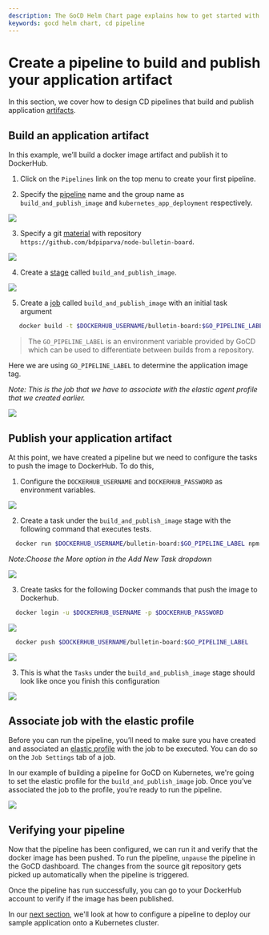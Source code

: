 ```yaml
---
description: The GoCD Helm Chart page explains how to get started with GoCD for kubernetes using Helm.
keywords: gocd helm chart, cd pipeline
---
```

# Create a pipeline to build and publish your application artifact

In this section, we cover how to design CD pipelines that build and publish application [artifacts](https://docs.gocd.org/current/introduction/concepts_in_go.html#artifacts).

## Build an application artifact

In this example, we’ll build a docker image artifact and publish it to DockerHub.

1. Click on the `Pipelines` link on the top menu to create your first pipeline.

2. Specify the [pipeline](https://docs.gocd.org/current/introduction/concepts_in_go.html#pipeline) name and the group name as `build_and_publish_image` and `kubernetes_app_deployment` respectively.

  ![](../../resources/images/gocd-helm-chart/pipeline_wizard_add_pipeline.png)

3. Specify a git [material](https://docs.gocd.org/current/introduction/concepts_in_go.html#materials) with repository `https://github.com/bdpiparva/node-bulletin-board`.

  ![](../../resources/images/gocd-helm-chart/pipeline_wizard_add_material.png)

4. Create a [stage](https://docs.gocd.org/current/introduction/concepts_in_go.html#stage) called `build_and_publish_image`.

  ![](../../resources/images/gocd-helm-chart/pipeline_wizard_add_stage.png)

5. Create a [job](https://docs.gocd.org/current/introduction/concepts_in_go.html#job) called `build_and_publish_image` with an initial task argument
```bash
   docker build -t $DOCKERHUB_USERNAME/bulletin-board:$GO_PIPELINE_LABEL . -f Dockerfile.application
```

  > The `GO_PIPELINE_LABEL` is an environment variable provided by GoCD which can be used to differentiate between builds from a repository.

  Here we are using `GO_PIPELINE_LABEL` to determine the application image tag.

  *Note: This is the job that we have to associate with the elastic agent profile that we created earlier.*

  ![](../../resources/images/gocd-helm-chart/pipeline_wizard_add_job.png)

## Publish your application artifact

At this point, we have created a pipeline but we need to configure the tasks to push the image to DockerHub. To do this,


1. Configure the `DOCKERHUB_USERNAME` and `DOCKERHUB_PASSWORD` as environment variables.

  ![](../../resources/images/gocd-helm-chart/configure_env_vars.png)

2. Create a task under the `build_and_publish_image` stage with the following command that executes tests.

  ```bash
    docker run $DOCKERHUB_USERNAME/bulletin-board:$GO_PIPELINE_LABEL npm test
  ```
  *Note:Choose the More option in the Add New Task dropdown*

  ![](../../resources/images/gocd-helm-chart/docker_test.png)

3. Create tasks for the following Docker commands that push the image to Dockerhub.

  ```bash
    docker login -u $DOCKERHUB_USERNAME -p $DOCKERHUB_PASSWORD
  ```

  ![](../../resources/images/gocd-helm-chart/docker_login.png)

  ```bash
    docker push $DOCKERHUB_USERNAME/bulletin-board:$GO_PIPELINE_LABEL
  ```

  ![](../../resources/images/gocd-helm-chart/docker_push.png)

3. This is what the `Tasks` under the `build_and_publish_image` stage should look like once you finish this configuration

  ![](../../resources/images/gocd-helm-chart/build_and_publish_image_tasks.png)

## Associate job with the elastic profile

Before you can run the pipeline, you’ll need to make sure you have created and associated an [elastic profile](elastic_profiles.md) with the job to be executed. You can do so on the `Job Settings` tab of a job.

In our example of building a pipeline for GoCD on Kubernetes, we're going to set the elastic profile for the `build_and_publish_image` job. Once you’ve associated the job to the profile, you’re ready to run the pipeline.

  ![](../../resources/images/gocd-helm-chart/associate_job_with_profile.png)

## Verifying your pipeline

Now that the pipeline has been configured, we can run it and verify that the docker image has been pushed. To run the pipeline, `unpause` the pipeline in the GoCD dashboard. The changes from the source git repository gets picked up automatically when the pipeline is triggered.

Once the pipeline has run successfully, you can go to your DockerHub account to verify if the image has been published.

In our [next section](creating_a_deploy_pipeline.md), we'll look at how to configure a pipeline to deploy our sample application onto a Kubernetes cluster.
